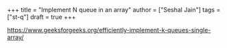 +++
title = "Implement N queue in an array"
author = ["Seshal Jain"]
tags = ["st-q"]
draft = true
+++

<https://www.geeksforgeeks.org/efficiently-implement-k-queues-single-array/>
